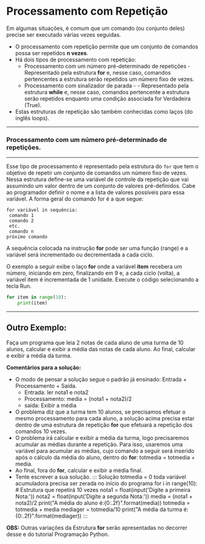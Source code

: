 # Processamento com Repetição
Em algumas situações, é comum que um comando (ou conjunto deles) precise ser executado várias vezes seguidas.
+ O processamento com repetição permite que um conjunto de comandos possa ser repetidos **n vezes**.
+ Há dois tipos de processamento com repetição: 
    + Processamento com um número pré-determinado de repetições - Representado pela estrutura **for** e, nesse caso, comandos pertencentes a estrutura serão repetidos um número fixo de vezes.
    + Processamento com sinalizador de parada - - Representado pela estrutura **while** e, nesse caso, comandos pertencente a estrutura serão repetidos enquanto uma condição associada for Verdadeira (True). 
+ Estas estruturas de repetição são também conhecidas como laços (do inglês loops).

---
### Processamento com um número pré-determinado de repetições.
---
Esse tipo de processamento é representado pela estrutura do ```for``` que tem o objetivo de repetir um conjunto de comandos um número fixo de vezes. 
Nessa estrutura define-se uma variável de controle da repetição que vai assumindo um valor dentro de um conjunto de valores pré-definidos. Cabe ao programador definir o nome e a lista de valores possíveis para essa variável. A forma geral do comando for é a que segue:
```
for variável in sequência:
 comando 1
 comando 2
 etc.
 comando n
próximo comando
```
A sequência colocada na instrução **for** pode ser uma função (range) e a variável será incrementado ou decrementada a cada ciclo.

O exemplo a seguir exibe o laço **for** onde a variável **item** recebera um número, iniciando em zero, finalizando em 9 e, a cada ciclo (volta), a variável item é incrementada de 1 unidade. Execute o código selecionando a tecla Run.
``` python runnable
for item in range(10):
    print(item)
```
---
Outro Exemplo:
---
Faça um programa que leia 2 notas de cada aluno de uma turma de 10 alunos, calcular e exibir a média das notas de cada aluno. Ao final, calcular e exibir a média da turma.
<p></p>

<b>Comentários para a solução:</b> 

+ O modo de pensar a solução segue o padrão já ensinado: Entrada + Processamento + Saída.
   + Entrada: ler nota1 e nota2
   + Processamento: media = (nota1 + nota2)/2
   + saida: Exibir a média
+ O problema diz que a turma tem 10 alunos, se precisamos efetuar o mesmo processamento para cada aluno, a solução acima precisa estar dentro de uma estrutura de repetição **for** que efetuará a repetição dos comandos 10 vezes.
+ O problema irá calcular e exibir a média da turma, logo precisaremos acumular as médias durante a repetição. Para isso, usaremos uma variável para acumular as médias, cujo comando a seguir será inserido após o cálculo da média do aluno, dentro do **for**: totmedia = totmedia + media.
+ Ao final, fora do **for**, calcular e exibir a média final.
+ Tente escrever a sua solução.
::: Solução
totmedia = 0     toda variável acumuladora precisa ser zerada no início do programa
for i in range(10): # Estrutura que repetirá 10 vezes
   nota1 = float(input('Digite a primeira Nota:'))
   nota2 = float(input('Digite a segunda Nota:'))
   media = (nota1 + nota2)/2
   print("A média do aluno é:{0:.2f}".format(media))
   totmedia = totmedia + media
mediager = totmedia/10
print("A média da turma é:{0:.2f}".format(mediager))
:::

**OBS:** Outras variações da Estrutura **for** serão apresentadas no decorrer desse e do tutorial Programação Python.

